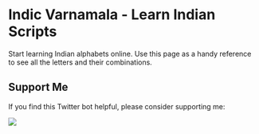 # Indic Varnamala - Learn Indian Scripts

Start learning Indian alphabets online. Use this page as a handy reference to see all the letters and their combinations.

## Support Me

If you find this Twitter bot helpful, please consider supporting me:

<a href="https://www.buymeacoffee.com/neerkoli"><img src="https://img.buymeacoffee.com/button-api/?text=Buy me a coffee&emoji=&slug=neerkoli&button_colour=FFDD00&font_colour=000000&font_family=Cookie&outline_colour=000000&coffee_colour=ffffff" /></a>
